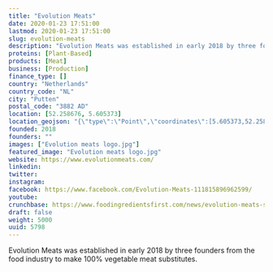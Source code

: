 ```yaml
---
title: "Evolution Meats"
date: 2020-01-23 17:51:00
lastmod: 2020-01-23 17:51:00
slug: evolution-meats
description: "Evolution Meats was established in early 2018 by three founders from the food industry to make 100% vegetable meat substitutes."
proteins: [Plant-Based]
products: [Meat]
business: [Production]
finance_type: []
country: "Netherlands"
country_code: "NL"
city: "Putten"
postal_code: "3882 AD"
location: [52.258676, 5.605373]
location_geojson: "{\"type\":\"Point\",\"coordinates\":[5.605373,52.258676]}"
founded: 2018
founders: ""
images: ["Evolution meats logo.jpg"]
featured_image: "Evolution meats logo.jpg"
website: https://www.evolutionmeats.com/
linkedin: 
twitter: 
instagram: 
facebook: https://www.facebook.com/Evolution-Meats-111815896962599/
youtube: 
crunchbase: https://www.foodingredientsfirst.com/news/evolution-meats-scales-up-plant-based-innovations-with-new-investment-from-unovis-partners.html
draft: false
weight: 5000
uuid: 5798
---
```

Evolution Meats was established in early 2018 by three founders from the food industry to make 100% vegetable meat substitutes.
